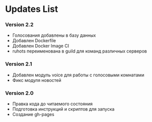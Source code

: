 # Updates List

### Version 2.2

* Голосования добавлены в базу данных
* Добавлен Dockerfile
* Добавлен Docker Image CI
* ruhots переименована в guild для команд различных серверов

### Version 2.1

* Добавлен модуль voice для работы с голосовыми комнатами
* Фикс модуля новостей

### Version 2.0

* Правка кода до читаемого состояния
* Подготовка инструкций и скриптов для запуска
* Создание gh-pages